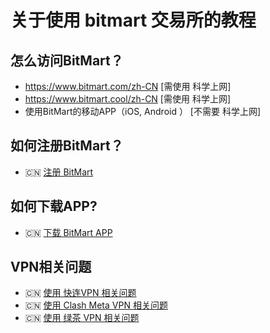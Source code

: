 #  关于使用 bitmart 交易所的教程

## 怎么访问BitMart？
* https://www.bitmart.com/zh-CN  [需使用 科学上网]
* https://www.bitmart.cool/zh-CN  [需使用 科学上网]
* 使用BitMart的移动APP（iOS, Android ） [不需要 科学上网]


## 如何注册BitMart？
* 🇨🇳 [注册 BitMart](README.zh.register.md)


## 如何下载APP? 
* 🇨🇳 [下载 BitMart APP](README.zh.download.md)


## VPN相关问题
* 🇨🇳 [使用 快连VPN 相关问题](README.zh.vpn-letsvpn.md)
* 🇨🇳 [使用 Clash Meta VPN 相关问题](README.zh.vpn-letsvpn.md)
* 🇨🇳 [使用 绿茶 VPN 相关问题](README.zh.vpn-lvcha.md)
